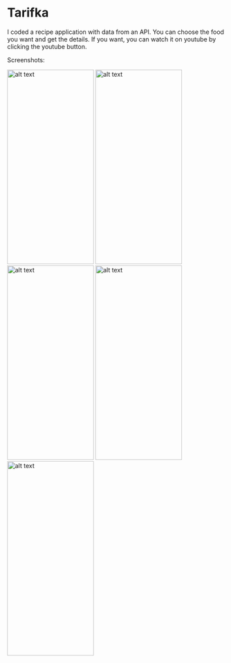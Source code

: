 # Tarifka
I coded a recipe application with data from an API.
You can choose the food you want and get the details.
If you want, you can watch it on youtube by clicking the youtube button.

Screenshots:

<img src="https://user-images.githubusercontent.com/92800666/224788902-48da962d-7453-4acd-95d8-71043646644c.png" alt="alt text" width="200" height="450"> <img src="https://user-images.githubusercontent.com/92800666/224788912-75f2b39d-4436-48e6-90d2-ad0112636e0e.png" alt="alt text" width="200" height="450"> <img src="https://user-images.githubusercontent.com/92800666/224789961-19c86b23-93e9-4ede-82b5-fd6413cfb57f.png" alt="alt text" width="200" height="450">
<img src="https://user-images.githubusercontent.com/92800666/224790001-6cf642c0-b2ea-4392-90e4-4991d8f3136d.png" alt="alt text" width="200" height="450"> 
<img src="https://user-images.githubusercontent.com/92800666/224790017-828d5b00-f23b-44b3-81cb-c6eb3d2089eb.png" alt="alt text" width="200" height="450"> 

